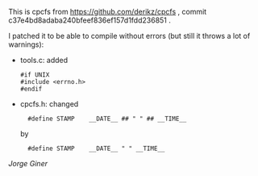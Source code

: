 This is cpcfs from https://github.com/derikz/cpcfs ,
commit c37e4bd8adaba240bfeef836ef157d1fdd236851 .

I patched it to be able to compile without errors (but still it throws a lot of
warnings):

* tools.c: added

    ~~~
    #if UNIX
    #include <errno.h>
    #endif
    ~~~

* cpcfs.h: changed

        #define STAMP    __DATE__ ## " " ## __TIME__

    by

        #define STAMP    __DATE__ " " __TIME__

*Jorge Giner*
